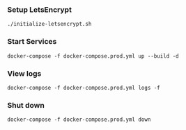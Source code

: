 ### Setup LetsEncrypt
`./initialize-letsencrypt.sh`

### Start Services
`docker-compose -f docker-compose.prod.yml up --build -d`

### View logs
`docker-compose -f docker-compose.prod.yml logs -f`

### Shut down
`docker-compose -f docker-compose.prod.yml down`
